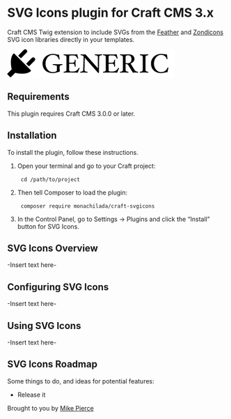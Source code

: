 # SVG Icons plugin for Craft CMS 3.x

Craft CMS Twig extension to include SVGs from the [Feather](https://feathericons.com/) and [Zondicons](https://www.zondicons.com/) SVG icon libraries directly in your templates.

![Screenshot](resources/img/plugin-logo.png)

## Requirements

This plugin requires Craft CMS 3.0.0 or later.

## Installation

To install the plugin, follow these instructions.

1. Open your terminal and go to your Craft project:

        cd /path/to/project

2. Then tell Composer to load the plugin:

        composer require monachilada/craft-svgicons

3. In the Control Panel, go to Settings → Plugins and click the “Install” button for SVG Icons.

## SVG Icons Overview

-Insert text here-

## Configuring SVG Icons

-Insert text here-

## Using SVG Icons

-Insert text here-

## SVG Icons Roadmap

Some things to do, and ideas for potential features:

* Release it

Brought to you by [Mike Pierce](https://michaelpierce.trade/)
